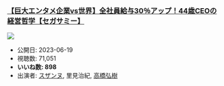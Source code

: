 ### [【巨大エンタメ企業vs世界】全社員給与30％アップ！44歳CEOの経営哲学【セガサミー】](https://www.youtube.com/watch?v=lHe3Bka0RZo)
[![](https://img.youtube.com/vi/lHe3Bka0RZo/sddefault.jpg)](https://www.youtube.com/watch?v=lHe3Bka0RZo)
-   公開日: 2023-06-19
-   視聴数: 71,051
-   **いいね数: 898**
-   出演者: [スザンヌ](/rehacq_fan/people/スザンヌ "wikilink"), 里見治紀, [高橋弘樹](/rehacq_fan/people/高橋弘樹 "wikilink")
